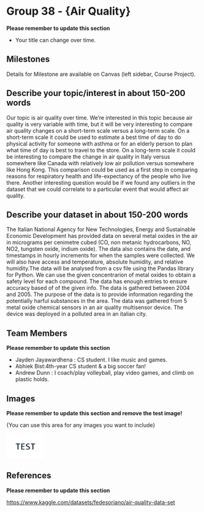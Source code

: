 # Group 38 - {Air Quality}

**Please remember to update this section**

- Your title can change over time.

## Milestones

Details for Milestone are available on Canvas (left sidebar, Course Project).

## Describe your topic/interest in about 150-200 words


Our topic is air quality over time. We’re interested in this topic because air quality is very variable with time, but it will be very interesting to compare air quality changes on a short-term scale versus a long-term scale. On a short-term scale it could be used to estimate a best time of day to do physical activity for someone with asthma or for an elderly person to plan what time of day is best to travel to the store. On a long-term scale it could be interesting to compare the change in air quality in Italy versus somewhere like Canada with relatively low air pollution versus somewhere like Hong Kong. This comparison could be used as a first step in comparing reasons for respiratory health and life-expectancy of the people who live there. Another interesting question would be if we found any outliers in the dataset that we could correlate to a particular event that would affect air quality.

## Describe your dataset in about 150-200 words

The Italian National Agency for New Technologies, Energy and Sustainable Economic Development has provided data on several metal oxides in the air in micrograms per cenimetre cubed (CO, non metanic hydrocarbons, NO, NO2, tungsten oxide, indium oxide). The data also contains the date, and timestamps in hourly increments for when the samples were collected. We will also have access and temperature, absolute humidity, and relative humidity.The data will be analysed from a csv file using the Pandas library for Python. We can use the given concentrarion of metal oxides to obtain a safety level for each compound. The data has enough entries to ensure accuracy based of of the given info. The data is gathered between 2004 and 2005. The purpose of the data is to provide information regarding the potentially harful substances in the area. The data was gathered from 5 metal oxide chemical sensors in an air quality multisensor device. The device was deployed in a polluted area in an italian city.
## Team Members

**Please remember to update this section**

- Jayden Jayawardhena : CS student. I like music and games.
- Abhiek Bist:4th-year CS student & a big soccer fan!
- Andrew Dunn : I coach/play volleyball, play video games, and climb on plastic holds.

## Images

**Please remember to update this section and remove the test image!**

{You can use this area for any images you want to include}

<img src ="images/test.png" width="100px">

## References

**Please remember to update this section**

https://www.kaggle.com/datasets/fedesoriano/air-quality-data-set




